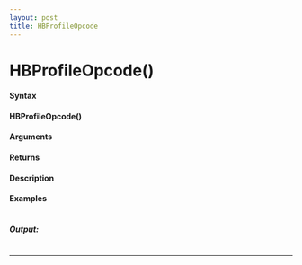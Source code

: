 ```yaml
---
layout: post
title: HBProfileOpcode
---
```


# HBProfileOpcode()


#### Syntax

#### HBProfileOpcode()

#### Arguments

#### Returns

#### Description

#### Examples

```

```

##### Output:

```

```

---